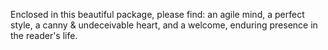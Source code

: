 Enclosed in this beautiful package, please find: an agile mind, a perfect style, a canny & undeceivable heart, and a welcome, enduring presence in the reader's life.

